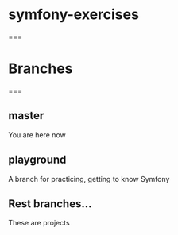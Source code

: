 # symfony-exercises
===
# Branches
===
## master
You are here now

## playground
A branch for practicing, getting to know Symfony

## Rest branches...
These are projects
